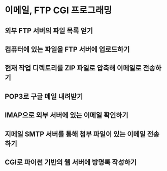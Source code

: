 # 이메일, FTP CGI 프로그래밍

## 외부 FTP 서버의 파일 목록 얻기

## 컴퓨터에 있는 파일을 FTP 서버에 업로드하기

## 현재 작업 디렉토리를 ZIP 파일로 압축해 이메일로 전송하기

## POP3로 구글 메일 내려받기

## IMAP으로 외부 서버에 있는 이메일 확인하기

## 지메일 SMTP 서버를 통해 첨부 파일이 있는 이메일 전송하기

## CGI로 파이썬 기반의 웹 서버에 방명록 작성하기
